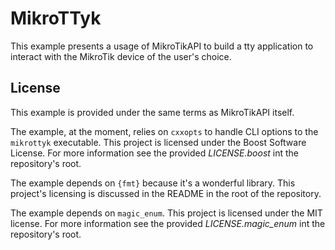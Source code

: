 # MikroTTyk

This example presents a usage of MikroTikAPI to build a tty application to interact
with the MikroTik device of the user's choice.

## License

This example is provided under the same terms as MikroTikAPI itself.

The example, at the moment, relies on `cxxopts` to handle CLI options to the
`mikrottyk` executable. This project is licensed under the Boost Software License.
For more information see the provided *LICENSE.boost* int the repository's root.

The example depends on `{fmt}` because it's a wonderful library.
This project's licensing is discussed in the README in the root of the repository.

The example depends on `magic_enum`. 
This project is licensed under the MIT license.
For more information see the provided *LICENSE.magic_enum* int the repository's root.
